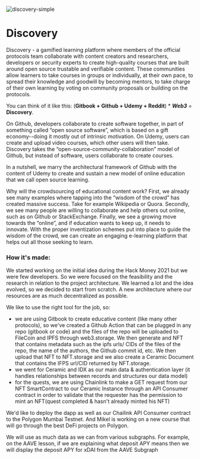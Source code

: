 ![discovery-simple](https://user-images.githubusercontent.com/32299095/129428669-2201fd4a-d1e3-496a-b54d-4ab1e4703e4e.png)

# Discovery

Discovery - a gamified learning platform where members of the official protocols team collaborate with content creators and researchers, developers or security experts to create high-quality courses that are built around open source trustable and verifiable content. These communities allow learners to take courses in groups or individually, at their own pace, to spread their knowledge and goodwill by becoming mentors, to take charge of their own learning by voting on community proposals or building on the protocols.

You can think of it like this: (**Gitbook + Github + Udemy + Reddit**) \* **_Web3_** = **Discovery**.

On Github, developers collaborate to create software together, in part of something called “open source software”, which is based on a gift economy--doing it mostly out of intrinsic motivation. On Udemy, users can create and upload video courses, which other users will then take. Discovery takes the “open-source-community-collaboration” model of Github, but instead of software, users collaborate to create courses.

In a nutshell, we marry the architectural framework of Github with the content of Udemy to create and sustain a new model of online education that we call open source learning.

Why will the crowdsourcing of educational content work? First, we already see many examples where tapping into the “wisdom of the crowd” has created massive success. Take for example Wikipedia or Quora. Secondly, we see many people are willing to collaborate and help others out online, such as on Github or StackExchange. Finally, we see a growing move towards the “online”, and if education wants to keep up, it needs to innovate. With the proper inventization schemes put into place to guide the wisdom of the crowd, we can create an engaging e-learning platform that helps out all those seeking to learn.

### How it's made:

We started working on the initial idea during the Hack Money 2021 but we were few developers. So we were focused on the feasibility and the research in relation to the project architecture.
We learned a lot and the idea evolved, so we decided to start from scratch. A new architecture where our resources are as much decentralized as possible.

We like to use the right tool for the job, so:

- we are using Gitbook to create educative content (like many other protocols), so we've created a Github Action that can be plugged in any repo (gitbook or code) and the files of the repo will be uploaded to FileCoin and IPFS through web3.storage. We then generate and NFT that contains metadata such as the ipfs urls/ CIDs of the files of the repo, the name of the authors, the Github commit id, etc. We then upload that NFT to NFT.storage and we also create a Ceramic Document that contains the IFPS url/CID returned by NFT.storage.
- we went for Ceramic and IDX as our main data & authentication layer (it handles relationships between records and structures our data model)
- for the quests, we are using Chainlink to make a GET request from our NFT SmartContract to our Ceramic Instance through an API Consumer contract in order to validate that the requester has the permission to mint an NFT(quest completed & hasn't already minted his NFT)

We'd like to deploy the dapp as well as our Chailink API Consumer contract to the Polygon Mumbai Testnet. And Mikel is working on a new course that will go through the best DeFi projects on Polygon.

We will use as much data as we can from various subgraphs. For example, on the AAVE lesson, if we are explaining what deposit APY means then we will display the deposit APY for xDAI from the AAVE Subgraph
